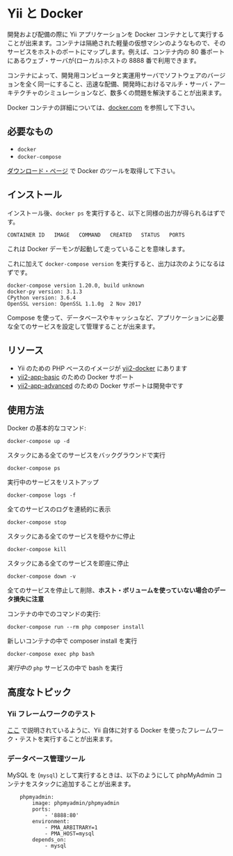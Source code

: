 Yii と Docker
=============

開発および配備の際に Yii アプリケーションを Docker コンテナとして実行することが出来ます。コンテナは隔絶された軽量の仮想マシンのようなもので、そのサービスをホストのポートにマップします。例えば、コンテナ内の 80 番ポートにあるウェブ・サーバが(ローカル)ホストの 8888 番で利用できます。

コンテナによって、開発用コンピュータと実運用サーバでソフトウェアのバージョンを全く同一にすること、迅速な配備、開発時におけるマルチ・サーバ・アーキテクチャのシミュレーションなど、数多くの問題を解決することが出来ます。

Docker コンテナの詳細については、[docker.com](https://www.docker.com/why-docker) を参照して下さい。

## 必要なもの

- `docker`
- `docker-compose`

[ダウンロード・ページ](https://www.docker.com/products/container-runtime) で Docker のツールを取得して下さい。

## インストール

インストール後、`docker ps` を実行すると、以下と同様の出力が得られるはずです。

```
CONTAINER ID   IMAGE   COMMAND   CREATED   STATUS   PORTS
```

これは Docker デーモンが起動して走っていることを意味します。

これに加えて `docker-compose version` を実行すると、出力は次のようになるはずです。

```
docker-compose version 1.20.0, build unknown
docker-py version: 3.1.3
CPython version: 3.6.4
OpenSSL version: OpenSSL 1.1.0g  2 Nov 2017
```

Compose を使って、データベースやキャッシュなど、アプリケーションに必要な全てのサービスを設定して管理することが出来ます。

## リソース

- Yii のための PHP ベースのイメージが [yii2-docker](https://github.com/yiisoft/yii2-docker) にあります
- [yii2-app-basic](https://github.com/yiisoft/yii2-app-basic#install-with-docker) のための Docker サポート
- [yii2-app-advanced](https://github.com/yiisoft/yii2-app-advanced/pull/347) のための Docker サポートは開発中です

## 使用方法

Docker の基本的なコマンド:

    docker-compose up -d
    
スタックにある全てのサービスをバックグラウンドで実行

    docker-compose ps
    
実行中のサービスをリストアップ

    docker-compose logs -f
    
全てのサービスのログを連続的に表示

    docker-compose stop
    
スタックにある全てのサービスを穏やかに停止

    docker-compose kill
    
スタックにある全てのサービスを即座に停止

    docker-compose down -v
    
全てのサービスを停止して削除、**ホスト・ボリュームを使っていない場合のデータ損失に注意**

コンテナの中でのコマンドの実行:

    docker-compose run --rm php composer install
    
新しいコンテナの中で composer install を実行

    docker-compose exec php bash
    
*実行中の* `php` サービスの中で bash を実行


## 高度なトピック

### Yii フレームワークのテスト

[ここ](https://github.com/yiisoft/yii2/blob/master/tests/README.md#dockerized-testing) で説明されているように、Yii 自体に対する Docker を使ったフレームワーク・テストを実行することが出来ます。

### データベース管理ツール

MySQL を (`mysql`) として実行するときは、以下のようにして phpMyAdmin コンテナをスタックに追加することが出来ます。

```
    phpmyadmin:
        image: phpmyadmin/phpmyadmin
        ports:
            - '8888:80'
        environment:
            - PMA_ARBITRARY=1
            - PMA_HOST=mysql
        depends_on:
            - mysql
```
